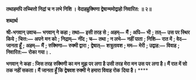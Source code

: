 **तथाहमपि तच्चित्तो निद्रां च न लभे निशि ।** **वेदाहम्रुक्मिणा द्वेषान्ममोद्वाहो निवारित: ॥ २॥** 

**शब्दार्थ** 

**श्री-भगवान् उवाच—** **भगवान् ने कहा** **; तथा—** **इसी तरह से** **; अहम्—** **मैं** **; अपि—** **भी** **; तत्—** **उस पर स्थिर किये** **; चित्त:—** **अपने** **मन को** **; निद्राम्—** **नींद** **; च—** **तथा** **; न लभे—** **नहीं पाता** **; निशि—** **रात में** **; वेद—** **जानता हूँ** **; अहम्—** **मैं** **; रुक्मिणा—** **रुक्मी द्वारा** **;** **द्वेषात्—** **शत्रुतावश** **; मम—** **मेरी** **; उद्वाह:—** **विवाह** **; निवारित:—** **रोका गया।** **.** 

**भगवान् ने कहा : जिस तरह रुक्मिणी का मन मुझ पर लगा है उसी तरह मेरा मन उस पर** **लगा है। मैं रात में सो तक नहीं सकता। मैं जानता हूँ कि द्वेषवश रुक्मी ने हमारा विवाह रोक** **दिया है।** **** 
